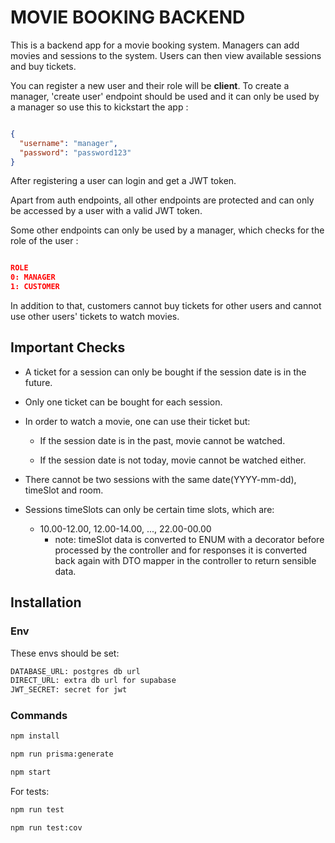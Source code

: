 # MOVIE BOOKING BACKEND

This is a backend app for a movie booking system. Managers can add movies and sessions to the system. Users can then view available sessions and buy tickets.

You can register a new user and their role will be __client__. To create a manager, 'create user' endpoint should be used and it can only be used by a manager so use this to kickstart the app :
```json

{
  "username": "manager",
  "password": "password123"
}

```
After registering a user can login and get a JWT token.

Apart from auth endpoints, all other endpoints are protected and can only be accessed by a user with a valid JWT token.

Some other endpoints can only be used by a manager, which checks for the role of the user : 
```json

ROLE
0: MANAGER
1: CUSTOMER

```
In addition to that, customers cannot buy tickets for other users and cannot use other users' tickets to watch movies.


## Important Checks

* A ticket for a session can only be bought if the session date is in the future.

* Only one ticket can be bought for each session.

* In order to watch a movie, one can use their ticket but:
    
  * If the session date is in the past, movie cannot be watched.

  * If the session date is not today, movie cannot be watched either.

* There cannot be two sessions with the same date(YYYY-mm-dd), timeSlot and room.

* Sessions timeSlots can only be certain time slots, which are:
  * 10.00-12.00, 12.00-14.00, ..., 22.00-00.00
     * note: timeSlot data is converted to ENUM with a decorator before processed by the controller and for responses it is converted back again with DTO mapper in the controller to return sensible data.


## Installation

### Env

These envs should be set:
```bash
DATABASE_URL: postgres db url
DIRECT_URL: extra db url for supabase
JWT_SECRET: secret for jwt
```
### Commands

```bash
npm install
```

```bash
npm run prisma:generate
```

```bash
npm start
```

For tests:
```bash
npm run test
```
```bash
npm run test:cov
```
